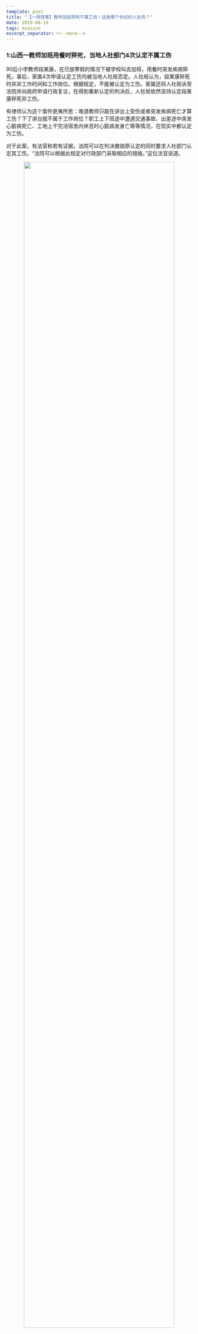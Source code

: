 ```yaml
---
template: post
title: "【一周怪事】教师加班猝死不算工伤！这是哪个世纪的人社局？"
date: 2019-08-19
tags: kuaixun
excerpt_separator: <!--more-->
---
```


<h3>1:山西一教师加班用餐时猝死，当地人社部门4次认定不属工伤</h3>

90后小学教师段某康，在已放寒假的情况下被学校叫去加班，用餐时突发疾病猝死。事后，家属4次申请认定工伤均被当地人社局否定。人社局认为，段某康猝死时并非工作时间和工作岗位。根据规定，不能被认定为工伤。家属还将人社局诉至法院并向政府申请行政复议，在得到重新认定的判决后，人社局依然坚持认定段某康猝死非工伤。

有律师认为这个案件匪夷所思：难道教师只能在讲台上受伤或者突发疾病死亡才算工伤？下了讲台就不属于工作岗位？职工上下班途中遭遇交通事故、出差途中突发心脏病死亡、工地上干完活宿舍内休息时心脏病发身亡等等情况，在现实中都认定为工伤。

对于此案，有法官称若有证据，法院可以在判决撤销原认定的同时要求人社部门认定其工伤。“法院可以根据此规定对行政部门采取相应的措施。”这位法官说道。

<div style="text-align:center"><img src="/images/081901.png" width="90%"><br></div><br>

***51说：***  
**法院的判决和政府的行政复议决定，都奈何不了稷山县人社局；三年四次开具《不予认定工伤决定》，即使工作单位支持认定工伤也不行。既有权又有钱的县人社局，可以践踏人民的意志，可以践踏《行政复议法》。段老师的家人在等待贬值了的补助金和抚恤金，已经等了两年，他们还要继续等多久？**

<h3>2:中外合办私立大学学费高昂，4年学费住宿费接近40万</h3>

据统计，2019年中外合办大学学费中，最便宜的为深圳北理莫斯科大学，收费为4万元/人；最贵的为昆山杜克大学，17万元/人。

由此计算，中外合办大学的学费从4万元到18万元不等，不少学校的费用在8.5万-10万元左右，加上住宿费接近10万元一年。大部分中外合办大学四年下来，即使不考虑生活费，也需要花费40万元左右。

有学生认为，花这么多学费上中外合作大学没有什么必要；也有学生认为这么高的学费是物超所值，很多资源和条件是大部分国内高校没办法提供的。

<div style="text-align:center"><img src="/images/081902.png" width="90%"><br></div><br>

***51说：***  
**学校商业化，知识商品化，这完全是资本主义复辟的结果。统治者通过校内教育和校外宣传，公然要青年人树立“合理的利己主义”世界观，并且毫不隐讳地对他们说：学习、掌握知识是一本万利的买卖，这是一个将能产生高额利钱的贮钱匣。既然知识、文凭、学衔都可以用金钱买来，那么，这些东西一旦到手，当然就要立即投入周转，以谋取更大的利润。亏本的生意谁会去做？这种腐朽透顶的教育，是一个黑色染缸，别说特权阶级的子女，就是少数劳动人民的子女进校后，也必然要受到腐蚀和毒害。它只能培养那种以赚钱赢利为人生哲学的新资产阶级分子，即培养特权阶级的接班人。  
——《红旗》一九七五年第十一期**

<h3>3:被北大三次退档又补录的考生：父母在广州收废品</h3>

近日，记者到河南驻马店新蔡县探访被北大三次退档又补录的考生家。考生爷爷称，孩子父母在广州收废品，“一天弄不了多少钱，够吃够喝”，平时不太管小孩。冰箱在空荡的家中很醒目，孩子床边复习资料一米多高。

<div style="text-align:center"><img src="/images/081903.png" width="90%"><br></div><br>

***51说：***  
**一般大学录取中鲜见退档，一旦考生被退档基本就只能复读了。考生既然符合贫困地区优待政策被提档了，北大为什么又以预估学生跟不上为由退档呢？难道这个政策不过是北大为了展现社会担当做做样子而已吗？**

<h3>4:乐伽公寓2600元收房，2250元出租，是倒贴还是另有阴谋？</h3>

据了解，乐伽公寓是房东跟租客之间的中介商，乐伽公寓经营模式采取高收低出的模式，例如：2600元从房东那收来的房源，2250元出租给租客。租客基本都是付年租金给乐伽，但乐伽却按季或按月向房东支付租金。在收付之间打了个时间差，乐伽迅速聚集了大量资金。

8月7日，乐伽公寓通过微博发出公告：公司因经营不善，无力履行合同，无法偿还客户欠款，目前已经停止经营。

目前，乐伽房客已经被房东要求限期搬出去。部分房东为维护自己的利益，有的将房屋断水断电，有的干脆换了门锁，试图以此逼迫租客搬离。

<div style="text-align:center"><img src="/images/081904.png" width="90%"><br></div><br>

***51说：***  
**乐伽公寓的业务遍布全国，有十万多所房源 ，其经营模式是高价收购租权，然后低价租给租客。可见，乐伽公寓就是盯着租客的押金和预付的租金去的，这是租房界的庞氏骗局——整个账是亏的，如果不断地找到新的房源和新的租客就能够苟下去，一旦没有新的租客，他的账目就只能崩盘，而承担破产后果的只能是这些预付几年租金的房客。**

<h3>5:25%英国年轻人无力租房，只能和父母同住</h3>

据英国国家统计局，与父母同住的年轻人相较15年前增加了100万。20~34岁的年轻人中，25%仍和父母同住，15年来，英国平均房价上涨了75%，平均周租金涨了40英镑，达到193英镑（人民币1677元），许多年轻人甚至负担不起房租。

有地产经纪人表示，一些年轻人可能永远无法筹到买房资金。

<div style="text-align:center"><img src="/images/081905.png" width="90%"><br></div><br>

***51说：***  
**在资本主义制度下，房子不光是房地产商牟取暴利的手段，而且是资本家分化、控制工人的手段：买房的工人反抗资本家就会使他失去他的小窝；租房的工人反抗资本家就会使他马上无家可归露宿街头——从而使工人安于现状，缺乏反抗的勇气。但是，资本主义制度本身不可克服的矛盾使越来越多的人流浪街头，无房可住，连处于发达国家的英国人民都只能倚靠父母才不至于如此。**

<h3>6:四川攀枝花钒钛高新区污染，导致种的菜不能吃</h3>

7月7日傍晚，四川攀枝花钒钛高新区内的工厂烟囱，排放量骤然增加。附近果农表示，工厂每天排放的烟气刺鼻，呼吸感觉脖子痛；飘落的灰尘影响农作物生长，种的菜不能吃。相关部门表示，接下来主要从控制排放、完善配套设施、加强管理入手，实现转型升级。

<div style="text-align:center"><img src="/images/081906.png" width="90%"><br></div><br>

***51说：***  
**攀枝花市政府走的就是“先生产，后生活”的发展道路，当然是把企业的生产放在首位，至于出现的问题则让居民们承担，这就得好好考虑这创造出的生产效率是谁的效率了，政府要税收，企业要利润，这单纯的经济效益当然就只是他们的了。**

<h3>7:神州长城拖欠员工工资5600万，职能部门去了哪？</h3>

自2018年4月始，神州长城便拖欠上千名员工工资，且长达6个月以上，累计数千万元，距今一年有余也没有支付。相反，神州长城老板陈略恶意隐瞒、转移、藏匿财产，拒不支付工人工资。

一年多来，神州长城讨薪员工们不断奔波与劳动监察大队、仲裁委员会、派出所和法院之间，大部分时间和精力浪费在讨薪路上，由于不能工作，几乎一年时间没有收入，生活质量急转直下，有的甚至拿不出一分钱为孩子交学费，生病也不敢上医院，逾期债务（住房按揭款，信用卡透支款）也接踵而来，有些被摧残的员工极度绝望，甚至已有自杀的念头。

<div style="text-align:center"><img src="/images/081907.png" width="90%"><br></div><br>

***51说：***  
**想起前段时间深圳以“讨薪的农民工”作为演习的维稳对象，不难想到神州长城的被欠薪农民工肯定是各政府部门踢皮球的对象，工人们的苦难在老板的故意拖欠和政府的不作为中愈加深重，当政府不再为工人们做主的时候，那么只有工人自己为自己做主了。**

<h3>8:T恤设计将香港澳门归为国家，范思哲道歉：已下架并销毁</h3>

范思哲的一款T恤上，将香港、澳门列为国家，8月11日凌晨奢侈品牌范思哲就此错误设计致歉。道歉声明中指出，该T恤已于7月24日在Versace范思哲官方所有销售渠道下架并销毁。同时，声明重申，范思哲坚决地尊重中国领土国家主权。

<div style="text-align:center"><img src="/images/081908.png" width="90%"><br></div><br>

***51说：***  
**同样的资本集团触动了“国家统一”的敏感神经，媒体对国外品牌穷追猛打，对国内品牌则默不作声，用“爱国”的国家主义绑架民众，不断煽动这种对立情绪，总有一天会反噬自己。马克思告诉我们，历史事件的出现，第一次是悲剧，第二次则是闹剧。**
